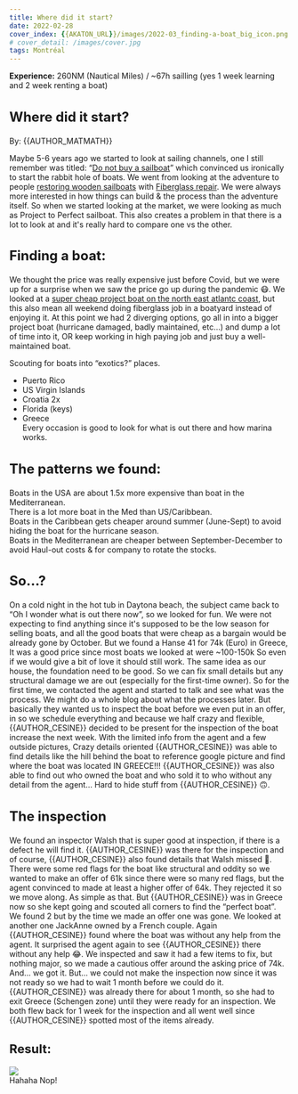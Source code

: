 ```yaml
---
title: Where did it start?
date: 2022-02-28
cover_index: {{AKATON_URL}}/images/2022-03_finding-a-boat_big_icon.png
# cover_detail: /images/cover.jpg
tags: Montréal
---
```


<div><strong>Experience:</strong> 260NM (Nautical Miles) / ~67h sailling (yes 1 week learning and 2 week renting a boat)</div>
<h2 style="font-size:24px">Where did it start?</h2>
<p>By: {{AUTHOR_MATMATH}}</p>

<p>Maybe 5-6 years ago we started to look at sailing channels, one I still remember was titled: “<a href="https://youtu.be/H7bCn58-_GU?t=240">Do not buy a sailboat</a>” which convinced us ironically to start the rabbit hole of boats. We went from looking at the adventure to people <a href="https://youtu.be/ZQZOAlcd_vE?t=524">restoring wooden sailboats</a> with <a href="https://youtu.be/4XoeGV2KhGc?t=446">Fiberglass repair</a>. We were always more interested in how things can build &amp; the process than the adventure itself. So when we started looking at the market, we were looking as much as Project to Perfect sailboat. This also creates a problem in that there is a lot to look at and it's really hard to compare one vs the other.</p>


<h2 class="has-white-color has-text-color" style="font-size:24px">Finding a boat:</h2>

<p>We thought the price was really expensive just before Covid, but we were up for a surprise when we saw the price go up during the pandemic 😷. We looked at a <a href="https://www.yachtworld.com/boats-for-sale/type-sail/region-northamerica/country-united-states/us-region-northeast/?price=0-20000&amp;page=2">super cheap project boat on the north east atlantc coast</a>, but this also mean all weekend doing fiberglass job in a boatyard instead of enjoying it. At this point we had 2 diverging options, go all in into a bigger project boat (hurricane damaged, badly maintained, etc…) and dump a lot of time into it, OR keep working in high paying job and just buy a well-maintained boat.</p>

<p>Scouting for boats into “exotics?” places.</p>


<ul>
<li>Puerto Rico</li>
<li>US Virgin Islands</li>
<li>Croatia 2x</li>
<li>Florida (keys)</li>
<li>Greece<br>Every occasion is good to look for what is out there and how marina works.</li>
</ul>

<h2 style="font-size:24px">The patterns we found:</h2>

<p>Boats in the USA are about 1.5x more expensive than boat in the Mediterranean.<br>There is a lot more boat in the Med than US/Caribbean.<br>Boats in the Caribbean gets cheaper around summer (June-Sept) to avoid hiding the boat for the hurricane season.<br>Boats in the Mediterranean are cheaper between September-December to avoid Haul-out costs &amp; for company to rotate the stocks.</p>

<h2 style="font-size:24px">So...?</h2>

<p>On a cold night in the hot tub in Daytona beach, the subject came back to “Oh I wonder what is out there now”, so we looked for fun. We were not expecting to find anything since it's supposed to be the low season for selling boats, and all the good boats that were cheap as a bargain would be already gone by October. But we found a Hanse 41 for 74k (Euro) in Greece, It was a good price since most boats we looked at were ~100-150k So even if we would give a bit of love it should still work. The same idea as our house, the foundation need to be good. So we can fix small details but any structural damage we are out (especially for the first-time owner). So for the first time, we contacted the agent and started to talk and see what was the process. We might do a whole blog about what the processes later. But basically they wanted us to inspect the boat before we even put in an offer, in so we schedule everything and because we half crazy and flexible, {{AUTHOR_CESINE}} decided to be present for the inspection of the boat increase the next week. With the limited info from the agent and a few outside pictures, Crazy details oriented {{AUTHOR_CESINE}} was able to find details like the hill behind the boat to reference google picture and find where the boat was located IN GREECE!!! {{AUTHOR_CESINE}} was also able to find out who owned the boat and who sold it to who without any detail from the agent… Hard to hide stuff from {{AUTHOR_CESINE}} 🙃.</p>

<h2 style="font-size:24px">The inspection</h2>

<p>We found an inspector Walsh that is super good at inspection, if there is a defect he will find it. {{AUTHOR_CESINE}} was there for the inspection and of course, {{AUTHOR_CESINE}} also found details that Walsh missed 🤣. There were some red flags for the boat like structural and oddity so we wanted to make an offer of 61k since there were so many red flags, but the agent convinced to made at least a higher offer of 64k. They rejected it so we move along. As simple as that. But {{AUTHOR_CESINE}} was in Greece now so she kept going and scouted all corners to find the “perfect boat”. We found 2 but by the time we made an offer one was gone. We looked at another one JackAnne owned by a French couple. Again {{AUTHOR_CESINE}} found where the boat was without any help from the agent. It surprised the agent again to see {{AUTHOR_CESINE}} there without any help 😂. We inspected and saw it had a few items to fix, but nothing major, so we made a cautious offer around the asking price of 74k. And… we got it. But… we could not make the inspection now since it was not ready so we had to wait 1 month before we could do it. {{AUTHOR_CESINE}} was already there for about 1 month, so she had to exit Greece (Schengen zone) until they were ready for an inspection. We both flew back for 1 week for the inspection and all went well since {{AUTHOR_CESINE}} spotted most of the items already.</p>

<h2 style="font-size:22px">Result:</h2>

<img src="{{AKATON_URL}}/images/2022-03_finding-a-boat_big.png">
<figcaption class="wp-element-caption">Hahaha Nop!</figcaption>
</figure>

